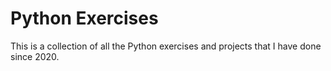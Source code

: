 # Python Exercises

This is a collection of all the Python exercises and projects that I have done since 2020.
